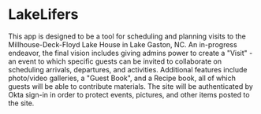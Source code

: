 # LakeLifers

This app is designed to be a tool for scheduling and planning visits to the Millhouse-Deck-Floyd Lake House in Lake Gaston, NC. An in-progress endeavor, the final vision includes giving admins power to create a "Visit" - an event to which specific guests can be invited to collaborate on scheduling arrivals, departures, and activities. Additional features include photo/video galleries, a "Guest Book", and a Recipe book, all of which guests will be able to contribute materials. The site will be authenticated by Okta sign-in in order to protect events, pictures, and other items posted to the site.
